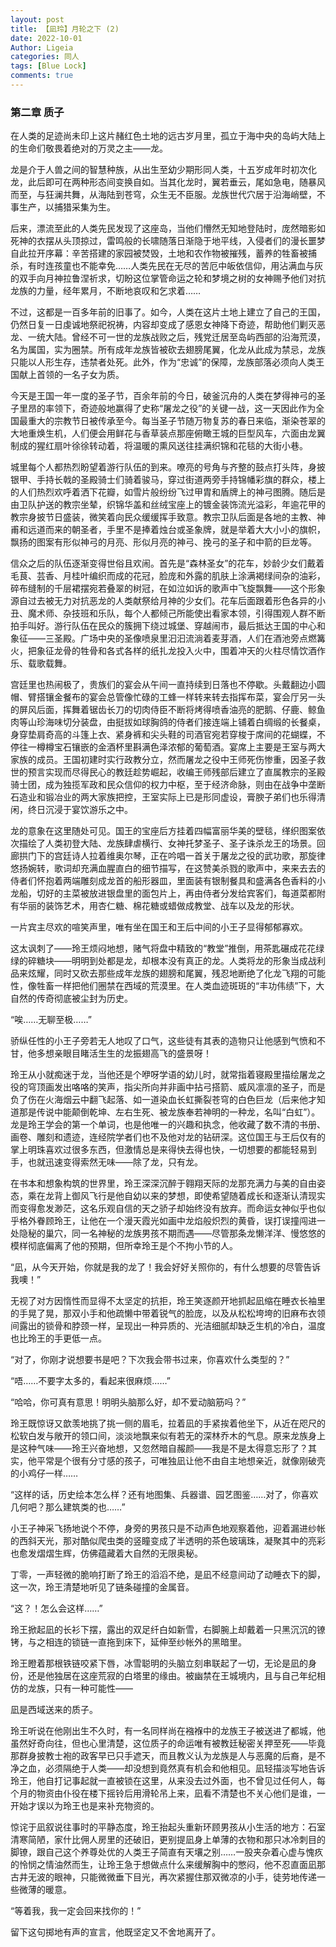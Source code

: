```yaml
---
layout: post
title: 【凪玲】月轮之下 (2)
date: 2022-10-01
Author: Ligeia
categories: 同人
tags: [Blue Lock]
comments: true
---
```


### 第二章 质子

在人类的足迹尚未印上这片赭红色土地的远古岁月里，孤立于海中央的岛屿大陆上的生命们敬畏着绝对的万灵之主——龙。

龙是介于人兽之间的智慧种族，从出生至幼少期形同人类，十五岁成年时初次化龙，此后即可在两种形态间变换自如。当其化龙时，翼若垂云，尾如急电，随暴风而至，与狂澜共舞，从海陆到苍穹，众生无不臣服。龙族世代穴居于沿海峭壁，不事生产，以捕猎采集为生。

后来，漂流至此的人类先民发现了这座岛，当他们懵然无知地登陆时，庞然暗影如死神的衣摆从头顶掠过，雷鸣般的长啸随落日渐隐于地平线，入侵者们的漫长噩梦自此拉开序幕：辛苦搭建的家园被焚毁，土地和农作物被摧残，蓄养的牲畜被捕杀，有时连孩童也不能幸免……人类先民在无尽的苦厄中皈依信仰，用沾满血与灰的双手向月神拉鲁涅祈求，切盼这位掌管命运之轮和梦境之树的女神赐予他们对抗龙族的力量，经年累月，不断地哀叹和乞求着……

不过，这都是一百多年前的旧事了。如今，人类在这片土地上建立了自己的王国，仍然日复一日虔诚地祭祀祝祷，内容却变成了感恩女神降下奇迹，帮助他们剿灭恶龙、一统大陆。曾经不可一世的龙族战败之后，残党迁居至岛屿西部的沿海荒漠，名为属国，实为圈禁。所有成年龙族皆被砍去翅膀尾翼，化龙从此成为禁忌，龙族只能以人形生存，违禁者处死。此外，作为“忠诚”的保障，龙族部落必须向人类王国献上首领的一名子女为质。

今天是王国一年一度的圣子节，百余年前的今日，破釜沉舟的人类在梦得神弓的圣子里昂的率领下，奇迹般地赢得了史称“屠龙之役”的关键一战，这一天因此作为全国最重大的宗教节日被传承至今。每当圣子节随万物复苏的春日来临，渐染苍翠的大地重焕生机，人们便会用鲜花与香草装点那座俯瞰王城的巨型风车，六面由龙翼制成的猩红扇叶徐徐转动着，将温暖的熏风送往挂满织锦和花毯的大街小巷。

城里每个人都热烈盼望着游行队伍的到来。嘹亮的号角与齐整的鼓点打头阵，身披银甲、手持长戟的圣殿骑士们骑着骏马，穿过街道两旁手持锦幡彩旗的群众，楼上的人们热烈欢呼着洒下花瓣，如雪片般纷纷飞过甲胄和盾牌上的神弓图腾。随后是由卫队护送的教宗坐辇，织锦华盖和丝绒宝座上的镀金装饰流光溢彩，年逾花甲的教宗身披节日盛装，微笑着向民众缓缓挥手致意。教宗卫队后面是各地的主教、神甫和远道而来的朝圣者，手里不是捧着烛台或圣象牌，就是举着大大小小的旗帜，飘扬的图案有形似神弓的月亮、形似月亮的神弓、挽弓的圣子和中箭的巨龙等。

信众之后的队伍逐渐变得世俗且欢闹。首先是“森林圣女”的花车，妙龄少女们戴着毛茛、芸香、月桂叶编织而成的花冠，脸庞和外露的肌肤上涂满褐绿间杂的油彩，碎布缝制的千层裙摆宛若叠翠的树冠，在如泣如诉的歌声中飞旋飘舞——这个形象源自过去被无力对抗恶龙的人类献祭给月神的少女们。花车后面跟着形色各异的小丑、魔术师、杂技班和乐队，每个人都倾己所能使出看家本领，引得围观人群不断拍手叫好。游行队伍在民众的簇拥下绕过城堡、穿越闹市，最后抵达王国的中心和象征——三圣殿。广场中央的圣像喷泉里汩汩流淌着麦芽酒，人们在酒池旁点燃篝火，把象征龙骨的牲骨和各式各样的纸扎龙投入火中，围着冲天的火柱尽情饮酒作乐、载歌载舞。

宫廷里也热闹极了，贵族们的宴会从午间一直持续到日落也不停歇。头戴翻边小圆帽、臂搭镶金餐布的宴会总管像忙碌的工蜂一样转来转去指挥布菜，宴会厅另一头的屏风后面，挥舞着锯齿长刀的切肉侍臣不断将烤得喷香油亮的肥鹅、仔鹿、鲸鱼肉等山珍海味切分装盘，由挺拔如球胸鸽的侍者们接连端上铺着白绸缎的长餐桌，身穿垫肩奇高的斗篷上衣、紧身裤和尖头鞋的司酒官宛若穿梭于席间的花蝴蝶，不停往一樽樽宝石镶嵌的金酒杯里斟满色泽浓郁的葡萄酒。宴席上主要是王室与两大家族的成员。王国初建时实行政教分立，然而屠龙之役中王师死伤惨重，因圣子救世的预言实现而尽得民心的教廷趁势崛起，收编王师残部后建立了直属教宗的圣殿骑士团，成为独揽军政和民众信仰的权力中枢，至于经济命脉，则由在战争中垄断石造业和锻冶业的两大家族把控，王室实际上已是形同虚设，膏腴子弟们也乐得清闲，终日沉浸于宴饮游乐之中。

龙的意象在这里随处可见。国王的宝座后方挂着四幅富丽华美的壁毯，缂织图案依次描绘了人类初登大陆、龙族肆虐横行、女神托梦圣子、圣子诛杀龙王的场景。回廊拱门下的宫廷诗人拉着维奥尔琴，正在吟唱一首关于屠龙之役的武功歌，那旋律悠扬婉转，歌词却充满血腥直白的细节描写，在这赞美杀戮的歌声中，来来去去的侍者们怀抱着两端雕刻成龙首的船形器皿，里面装有银制餐具和盛满各色香料的小龙船，切好的主菜被放进银盘里的面包片上，再由侍者分发给宾客们，每道菜都附有华丽的装饰艺术，用杏仁糖、棉花糖或蜡做成教堂、战车以及龙的形状。

一片宾主尽欢的喧笑声里，唯有坐在国王和王后中间的小王子显得郁郁寡欢。

这太讽刺了——玲王烦闷地想，赌气将盘中精致的“教堂”推倒，用茶匙碾成花花绿绿的碎糖块——明明到处都是龙，却根本没有真正的龙。人类将龙的形象当成战利品来炫耀，同时又砍去那些成年龙族的翅膀和尾翼，残忍地断绝了化龙飞翔的可能性，像牲畜一样把他们圈禁在西域的荒漠里。在人类血迹斑斑的“丰功伟绩”下，大自然的传奇彻底被尘封为历史。

“唉……无聊至极……”

骄纵任性的小王子旁若无人地叹了口气，这些徒有其表的造物只让他感到气愤和不甘，他多想亲眼目睹活生生的龙振翅高飞的盛景呀！

玲王从小就痴迷于龙，当他还是个咿呀学语的幼儿时，就常指着寝殿里描绘屠龙之役的穹顶画发出咯咯的笑声，指尖所向并非画中拈弓搭箭、威风凛凛的圣子，而是负了伤在火海烟云中翻飞起落、如一道染血长虹撕裂苍穹的白色巨龙（后来他才知道那是传说中能颠倒乾坤、左右生死、被龙族奉若神明的一种龙，名叫“白虹”）。龙是玲王学会的第一个单词，也是他唯一的兴趣和执念，他收藏了数不清的书册、画卷、雕刻和遗迹，连经院学者们也不及他对龙的钻研深。这位国王与王后仅有的掌上明珠喜欢过很多东西，但激情总是来得快去得也快，一切想要的都能轻易到手，也就迅速变得索然无味——除了龙，只有龙。

在书本和想象构筑的世界里，玲王深深沉醉于翱翔天际的龙那充满力与美的自由姿态，乘在龙背上御风飞行是他自幼以来的梦想，即使希望随着成长和逐渐认清现实而变得愈发渺茫，这名乐观自信的天之骄子却始终没有放弃。而命运女神似乎也似乎格外眷顾玲王，让他在一个漫天霞光如画中龙焰般炽烈的黄昏，误打误撞闯进一处隐秘的巢穴，同一名神秘的龙族男孩不期而遇——尽管那条龙懒洋洋、慢悠悠的模样彻底偏离了他的预期，但所幸玲王是个不拘小节的人。

“凪，从今天开始，你就是我的龙了！我会好好关照你的，有什么想要的尽管告诉我噢！”

无视了对方因惰性而显得不太坚定的抗拒，玲王笑逐颜开地抓起凪缩在睡衣长袖里的手晃了晃，那双小手和他疏懒中带着锐气的脸庞，以及从松松垮垮的旧麻布衣领间露出的锁骨和脖颈一样，呈现出一种异质的、光洁细腻却缺乏生机的冷白，温度也比玲王的手更低一点。

“对了，你刚才说想要书是吧？下次我会带书过来，你喜欢什么类型的？”

“唔……不要字太多的，看起来很麻烦……”

“哈哈，你可真有意思！明明头脑那么好，却不爱动脑筋吗？”

玲王既惊讶又歆羡地挑了挑一侧的眉毛，拉着凪的手紧挨着他坐下，从近在咫尺的松软白发与敞开的领口间，淡淡地飘来似有若无的深林乔木的气息。原来龙族身上是这种气味——玲王兴奋地想，又忽然暗自赧颜——我是不是太得意忘形了？其实，他平常是个很有分寸感的孩子，可唯独凪让他不由自主地想亲近，就像刚破壳的小鸡仔一样……

“这样的话，历史绘本怎么样？还有地图集、兵器谱、园艺图鉴……对了，你喜欢几何吧？那么建筑类的也……”

小王子神采飞扬地说个不停，身旁的男孩只是不动声色地观察着他，迎着漏进纱帐的西斜天光，那对酷似爬虫类的竖瞳变成了半透明的茶色玻璃珠，凝聚其中的亮彩也愈发熠熠生辉，仿佛蕴藏着大自然的无限奥秘。

丁零，一声轻微的脆响打断了玲王的滔滔不绝，是凪不经意间动了动睡衣下的脚，这一次，玲王清楚地听见了链条碰撞的金属音。

“这？！怎么会这样……”

玲王掀起凪的长衫下摆，露出的双足纤白如新雪，右脚腕上却戴着一只黑沉沉的镣铐，与之相连的锁链一直拖到床下，延伸至纱帐外的黑暗里。

玲王瞪着那根铁链咬紧下唇，冰雪聪明的头脑立刻串联起了一切，无论是凪的身份，还是他独居在这座荒寂的白塔里的缘由。被幽禁在王城境内，且与自己年纪相仿的龙族，只有一种可能性——

凪是西域送来的质子。

玲王听说在他刚出生不久时，有一名同样尚在襁褓中的龙族王子被送进了都城，他虽然好奇向往，但也心里清楚，这位质子的命运唯有被教廷秘密关押至死——毕竟那群身披教士袍的政客早已只手遮天，而且教义认为龙族是人与恶魔的后裔，是不净之血，必须隔绝于人类——却没想到竟然真有机会和他相见。凪轻描淡写地告诉玲王，他自打记事起就一直被锁在这里，从来没去过外面，也不曾见过任何人，每个月的物资由仆役在楼下摇铃后用滑轮吊上来，凪看不清楚也不关心他们是谁，一开始才误以为玲王也是来补充物资的。

惊诧于凪叙说往事时的平静态度，玲王抬起头重新环顾男孩从小生活的地方：石室清寒简陋，家什比佣人房里的还破旧，更别提凪身上单薄的衣物和那只冰冷刺目的脚镣，跟自己这个养尊处优的人类王子简直有天壤之别……一股夹杂着心虚与愧疚的怜悯之情油然而生，让玲王急于想做点什么来缓解胸中的憋闷，他不忍直面凪那古井无波的眼神，只能微微垂下目光，再次紧握住那双微凉的小手，徒劳地传递一些微薄的暖意。

“等着我，我一定会回来找你的！”

留下这句掷地有声的宣言，他既坚定又不舍地离开了。

